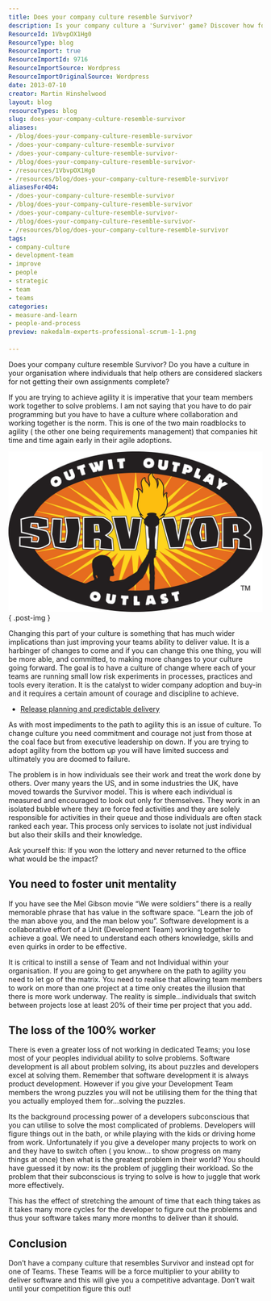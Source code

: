 ```yaml
---
title: Does your company culture resemble Survivor?
description: Is your company culture a 'Survivor' game? Discover how fostering collaboration can enhance agility and team success in your organization.
ResourceId: 1VbvpOX1Hg0
ResourceType: blog
ResourceImport: true
ResourceImportId: 9716
ResourceImportSource: Wordpress
ResourceImportOriginalSource: Wordpress
date: 2013-07-10
creator: Martin Hinshelwood
layout: blog
resourceTypes: blog
slug: does-your-company-culture-resemble-survivor
aliases:
- /blog/does-your-company-culture-resemble-survivor
- /does-your-company-culture-resemble-survivor
- /does-your-company-culture-resemble-survivor-
- /blog/does-your-company-culture-resemble-survivor-
- /resources/1VbvpOX1Hg0
- /resources/blog/does-your-company-culture-resemble-survivor
aliasesFor404:
- /does-your-company-culture-resemble-survivor
- /blog/does-your-company-culture-resemble-survivor
- /does-your-company-culture-resemble-survivor-
- /blog/does-your-company-culture-resemble-survivor-
- /resources/blog/does-your-company-culture-resemble-survivor
tags:
- company-culture
- development-team
- improve
- people
- strategic
- team
- teams
categories:
- measure-and-learn
- people-and-process
preview: nakedalm-experts-professional-scrum-1-1.png

---
```

Does your company culture resemble Survivor? Do you have a culture in your organisation where individuals that help others are considered slackers for not getting their own assignments complete?

If you are trying to achieve agility it is imperative that your team members work together to solve problems. I am not saying that you have to do pair programming but you have to have a culture where collaboration and working together is the norm. This is one of the two main roadblocks to agility ( the other one being requirements management) that companies hit time and time again early in their agile adoptions.

![](images/survivor-logo-2-2.jpg)
{ .post-img }

Changing this part of your culture is something that has much wider implications than just improving your teams ability to deliver value. It is a harbinger of changes to come and if you can change this one thing, you will be more able, and committed, to making more changes to your culture going forward. The goal is to have a culture of change where each of your teams are running small low risk experiments in processes, practices and tools every iteration. It is the catalyst to wider company adoption and buy-in and it requires a certain amount of courage and discipline to achieve.

- [Release planning and predictable delivery](http://nkdagility.com/release-planning-and-predictable-delivery/)

As with most impediments to the path to agility this is an issue of culture. To change culture you need commitment and courage not just from those at the coal face but from executive leadership on down. If you are trying to adopt agility from the bottom up you will have limited success and ultimately you are doomed to failure.

The problem is in how individuals see their work and treat the work done by others. Over many years the US, and in some industries the UK, have moved towards the Survivor model. This is where each individual is measured and encouraged to look out only for themselves. They work in an isolated bubble where they are force fed activities and they are solely responsible for activities in their queue and those individuals are often stack ranked each year. This process only services to isolate not just individual but also their skills and their knowledge.

Ask yourself this: If you won the lottery and never returned to the office what would be the impact?

## You need to foster unit mentality

If you have see the Mel Gibson movie “We were soldiers” there is a really memorable phrase that has value in the software space. “Learn the job of the man above you, and the man below you”. Software development is a collaborative effort of a Unit (Development Team) working together to achieve a goal. We need to understand each others knowledge, skills and even quirks in order to be effective.

It is critical to instill a sense of Team and not Individual within your organisation. If you are going to get anywhere on the path to agility you need to let go of the matrix. You need to realise that allowing team members to work on more than one project at a time only creates the illusion that there is more work underway. The reality is simple…individuals that switch between projects lose at least 20% of their time per project that you add.

## The loss of the 100% worker

There is even a greater loss of not working in dedicated Teams; you lose most of your peoples individual ability to solve problems. Software development is all about problem solving, its about puzzles and developers excel at solving them. Remember that software development it is always product development. However if you give your Development Team members the wrong puzzles you will not be utilising them for the thing that you actually employed them for…solving the puzzles.

Its the background processing power of a developers subconscious that you can utilise to solve the most complicated of problems. Developers will figure things out in the bath, or while playing with the kids or driving home from work. Unfortunately if you give a developer many projects to work on and they have to switch often ( you know… to show progress on many things at once) then what is the greatest problem in their world? You should have guessed it by now: its the problem of juggling their workload. So the problem that their subconscious is trying to solve is how to juggle that work more effectively.

This has the effect of stretching the amount of time that each thing takes as it takes many more cycles for the developer to figure out the problems and thus your software takes many more months to deliver than it should.

## Conclusion

Don’t have a company culture that resembles Survivor and instead opt for one of Teams. These Teams will be a force multiplier to your ability to deliver software and this will give you a competitive advantage. Don’t wait until your competition figure this out!
